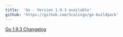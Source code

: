 ```yaml
---
title:	'Go - Version 1.9.3 available'
github: 'https://github.com/Scalingo/go-buildpack'
---
```


[Go 1.9.3 Changelog](https://golang.org/doc/devel/release.html#go1.9.minor)
